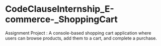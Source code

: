 # CodeClauseInternship_E-commerce-_ShoppingCart
Assignment Project : A console-based shopping cart application where users can browse products,  add them to a cart, and complete a purchase.
